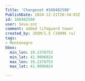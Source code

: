 ```yaml
---
Title: 'Changeset #160482580'
PublishDate: 2024-12-21T20:34:03Z
id: 160482580
user: Seva-snz
comment: added lifeguard tower
created_by: JOSM/1.5 (19096 ru)
tags:
- Montenegro
bbox:
  min_lon: 19.2378753
  min_lat: 41.9096024
  max_lon: 19.2378753
  max_lat: 41.9096024

---
```

